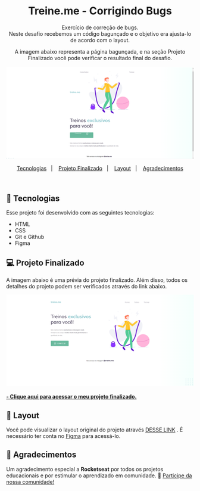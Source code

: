 <h1 align="center"> Treine.me - Corrigindo Bugs</h1>

<p align="center">
Exercício de correção de bugs.<br/>
Neste desafio recebemos um código bagunçado e o objetivo era ajusta-lo de acordo com o layout.<br/>

<p align="center">
A imagem abaixo representa a página bagunçada, e na seção Projeto Finalizado você pode verificar o resultado final do desafio. 
<br/><br/>
<img src="./github/layout-baguncado.png" width="700">
</p>

<p align="center">
  <a href="#-tecnologias">Tecnologias</a>&nbsp;&nbsp;&nbsp;|&nbsp;&nbsp;&nbsp;
  <a href="#-projeto-finalizado">Projeto Finalizado</a>&nbsp;&nbsp;&nbsp;|&nbsp;&nbsp;&nbsp;
  <a href="#-layout">Layout</a>&nbsp;&nbsp;&nbsp;|&nbsp;&nbsp;&nbsp;
  <a href="#-agradecimentos">Agradecimentos</a>
</p>

<br/>

## 🚀 Tecnologias

Esse projeto foi desenvolvido com as seguintes tecnologias:

- HTML
- CSS
- Git e Github
- Figma

## 💻 Projeto Finalizado

A imagem abaixo é uma prévia do projeto finalizado. Além disso, todos os detalhes do projeto podem ser verificados através do link abaixo.

<img src="./github/projeto-finalizado.png" width="700">
<br /><br />
<a href="https://treineme-fixbugs.vercel.app/" target="_blank"><strong> - Clique aqui para acessar o meu projeto finalizado.</strong></a>

## 🔖 Layout

Você pode visualizar o layout original do projeto através <a href="https://www.figma.com/file/rkDOHGPwwFtBNqEdHSuQPd/Projeto-02---Explorer?node-id=0%3A1&mode=dev" target="_blank">DESSE LINK</a> . É necessário ter conta no <a href="https://figma.com" target="_blank">Figma</a> para acessá-lo.

## 💜 Agradecimentos

Um agradecimento especial a <b>Rocketseat</b> por todos os projetos educacionais e por estimular o aprendizado em comunidade. 🚀
<a href="https://discord.gg/rocketseat" target="_blank">Participe da nossa comunidade!</a>
